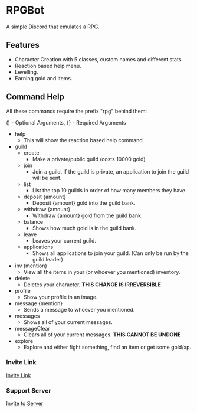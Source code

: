 # RPGBot
A simple Discord that emulates a RPG.
## Features
* Character Creation with 5 classes, custom names and different stats.
* Reaction based help menu.
* Levelling.
* Earning gold and items.
## Command Help
All these commands require the prefix "rpg" behind them:

() - Optional Arguments, {} - Required Arguments
* help
  * This will show the reaction based help command.
* guild
  * create
    * Make a private/public guild (costs 10000 gold)
  * join
    * Join a guild. If the guild is private, an application to join the guild will be sent.
  * list
    * List the top 10 guilds in order of how many members they have.
  * deposit {amount}
    * Deposit {amount} gold into the guild bank.
  * withdraw {amount}
    * Withdraw {amount} gold from the guild bank.
  * balance
    * Shows how much gold is in the guild bank.
  * leave
    * Leaves your current guild.
  * applications
    * Shows all applications to join your guild. (Can only be run by the guild leader)
* inv (mention)
  * View all the items in your (or whoever you mentioned) inventory.
* delete
  * Deletes your character. **THIS CHANGE IS IRREVERSIBLE**
* profile
  * Show your profile in an image.
* message {mention}
  * Sends a message to whoever you mentioned.
* messages
  * Shows all of your current messages.
* messageClear
  * Clears all of your current messages. **THIS CANNOT BE UNDONE**
* explore
  * Explore and either fight something, find an item or get some gold/xp.
### Invite Link
[Invite Link](https://discordapp.com/oauth2/authorize?client_id=702276038314688593&permissions=336055360&scope=bot)
### Support Server
[Invite to Server](https://discord.gg/NWdCX57)
